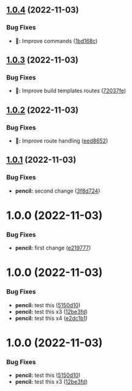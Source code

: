 ## [1.0.4](https://github.com/xmartlabs/rnx-cli/compare/v1.0.3...v1.0.4) (2022-11-03)


### Bug Fixes

* **:pencil::** Improve commands ([1bd168c](https://github.com/xmartlabs/rnx-cli/commit/1bd168c8da1b617c4269d64c35e9229823211519))

## [1.0.3](https://github.com/xmartlabs/rnx-cli/compare/v1.0.2...v1.0.3) (2022-11-03)


### Bug Fixes

* **:pencil::** Improve build templates routes ([72037fe](https://github.com/xmartlabs/rnx-cli/commit/72037fe0f20e5dafe30597b0c7c44b726d546770))

## [1.0.2](https://github.com/xmartlabs/rnx-cli/compare/v1.0.1...v1.0.2) (2022-11-03)


### Bug Fixes

* **:pencil::** Improve route handling ([eed8652](https://github.com/xmartlabs/rnx-cli/commit/eed86522b28f7a065d86740d84e231b6c2cb3cdb))

## [1.0.1](https://github.com/xmartlabs/rnx-cli/compare/v1.0.0...v1.0.1) (2022-11-03)


### Bug Fixes

* **pencil:** second change ([3f8d724](https://github.com/xmartlabs/rnx-cli/commit/3f8d72436966963ae5e7f1db31c79804dd187f8d))

# 1.0.0 (2022-11-03)


### Bug Fixes

* **pencil:** first change ([e219777](https://github.com/xmartlabs/rnx-cli/commit/e219777cf4d171b4e4b74f9ad961416a5145f24e))

# 1.0.0 (2022-11-03)


### Bug Fixes

* **pencil:** test this ([5150d10](https://github.com/xmartlabs/rnx-cli/commit/5150d109d5c1a0c25b4acd1230cd8eff221ab0db))
* **pencil:** test this x3 ([12be3fd](https://github.com/xmartlabs/rnx-cli/commit/12be3fd36f6a5d14ed2a47ddeea136148f8b6102))
* **pencil:** test this x4 ([e2dc1b1](https://github.com/xmartlabs/rnx-cli/commit/e2dc1b130f33efb3725bbc079612230b61df255c))

# 1.0.0 (2022-11-03)


### Bug Fixes

* **pencil:** test this ([5150d10](https://github.com/xmartlabs/rnx-cli/commit/5150d109d5c1a0c25b4acd1230cd8eff221ab0db))
* **pencil:** test this x3 ([12be3fd](https://github.com/xmartlabs/rnx-cli/commit/12be3fd36f6a5d14ed2a47ddeea136148f8b6102))

